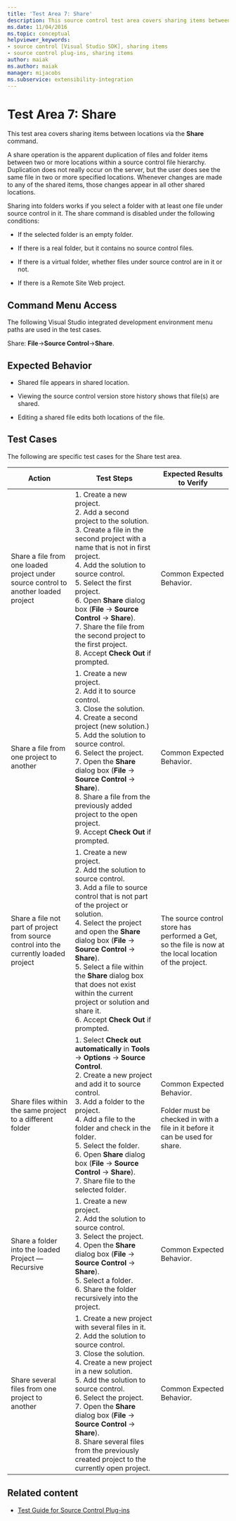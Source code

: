 ```yaml
---
title: 'Test Area 7: Share'
description: This source control test area covers sharing items between locations by using the Share command for your Visual Studio source control plug-in.
ms.date: 11/04/2016
ms.topic: conceptual
helpviewer_keywords:
- source control [Visual Studio SDK], sharing items
- source control plug-ins, sharing items
author: maiak
ms.author: maiak
manager: mijacobs
ms.subservice: extensibility-integration
---
```

# Test Area 7: Share

This test area covers sharing items between locations via the **Share** command.

 A share operation is the apparent duplication of files and folder items between two or more locations within a source control file hierarchy. Duplication does not really occur on the server, but the user does see the same file in two or more specified locations. Whenever changes are made to any of the shared items, those changes appear in all other shared locations.

 Sharing into folders works if you select a folder with at least one file under source control in it. The share command is disabled under the following conditions:

- If the selected folder is an empty folder.

- If there is a real folder, but it contains no source control files.

- If there is a virtual folder, whether files under source control are in it or not.

- If there is a Remote Site Web project.

## Command Menu Access
 The following Visual Studio integrated development environment menu paths are used in the test cases.

 Share: **File**->**Source Control**->**Share**.

## Expected Behavior

- Shared file appears in shared location.

- Viewing the source control version store history shows that file(s) are shared.

- Editing a shared file edits both locations of the file.

## Test Cases
 The following are specific test cases for the Share test area.

|Action|Test Steps|Expected Results to Verify|
|------------|----------------|--------------------------------|
|Share a file from one loaded project under source control to another loaded project|1.  Create a new project.<br />2.  Add a second project to the solution.<br />3.  Create a file in the second project with a name that is not in first project.<br />4.  Add the solution to source control.<br />5.  Select the first project.<br />6.  Open **Share** dialog box (**File** -> **Source Control** -> **Share**).<br />7.  Share the file from the second project to the first project.<br />8.  Accept **Check Out** if prompted.|Common Expected Behavior.|
|Share a file from one project to another|1.  Create a new project.<br />2.  Add it to source control.<br />3.  Close the solution.<br />4.  Create a second project (new solution.)<br />5.  Add the solution to source control.<br />6.  Select the project.<br />7.  Open the **Share** dialog box (**File** -> **Source Control** -> **Share**).<br />8.  Share a file from the previously added project to the open project.<br />9. Accept **Check Out** if prompted.|Common Expected Behavior.|
|Share a file not part of project from source control into the currently loaded project|1.  Create a new project.<br />2.  Add the solution to source control.<br />3.  Add a file to source control that is not part of the project or solution.<br />4.  Select the project and open the **Share** dialog box (**File** -> **Source Control** -> **Share**).<br />5.  Select a file within the **Share** dialog box that does not exist within the current project or solution and share it.<br />6.  Accept **Check Out** if prompted.|The source control store has performed a Get, so the file is now at the local location of the project.|
|Share files within the same project to a different folder|1.  Select **Check out automatically** in **Tools** -> **Options** -> **Source Control**.<br />2.  Create a new project and add it to source control.<br />3.  Add a folder to the project.<br />4.  Add a file to the folder and check in the folder.<br />5.  Select the folder.<br />6.  Open **Share** dialog box (**File** -> **Source Control** -> **Share**).<br />7.  Share file to the selected folder.|Common Expected Behavior.<br /><br /> Folder must be checked in with a file in it before it can be used for share.|
|Share a folder into the loaded Project — Recursive|1.  Create a new project.<br />2.  Add the solution to source control.<br />3.  Select the project.<br />4.  Open the **Share** dialog box (**File** -> **Source Control** -> **Share**).<br />5.  Select a folder.<br />6.  Share the folder recursively into the project.|Common Expected Behavior.|
|Share several files from one project to another|1.  Create a new project with several files in it.<br />2.  Add the solution to source control.<br />3.  Close the solution.<br />4.  Create a new project in a new solution.<br />5.  Add the solution to source control.<br />6.  Select the project.<br />7.  Open the **Share** dialog box (**File** -> **Source Control** -> **Share**).<br />8.  Share several files from the previously created project to the currently open project.|Common Expected Behavior.|

## Related content
- [Test Guide for Source Control Plug-ins](../../extensibility/internals/test-guide-for-source-control-plug-ins.md)
